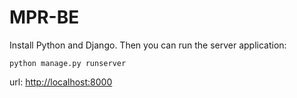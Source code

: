 # MPR-BE

Install Python and Django. Then you can run the server application:

```
python manage.py runserver
```

url: <http://localhost:8000>

